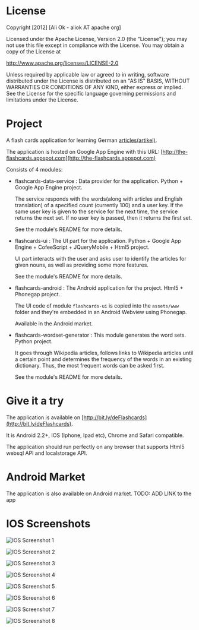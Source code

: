 License
===========

Copyright [2012] [Ali Ok - aliok AT apache org]

Licensed under the Apache License, Version 2.0 (the "License");
you may not use this file except in compliance with the License.
You may obtain a copy of the License at

   http://www.apache.org/licenses/LICENSE-2.0

Unless required by applicable law or agreed to in writing, software
distributed under the License is distributed on an "AS IS" BASIS,
WITHOUT WARRANTIES OR CONDITIONS OF ANY KIND, either express or implied.
See the License for the specific language governing permissions and
limitations under the License.

Project
============
A flash cards application for learning German [articles(artikel)](http://en.wikipedia.org/wiki/Article_(grammar) ).

The application is hosted on Google App Engine with this URL: [http://the-flashcards.appspot.com](http://the-flashcards.appspot.com)

Consists of 4 modules:

* flashcards-data-service : Data provider for the application. Python + Google App Engine project. 
	
	The service responds with the words(along with articles and English translation) of a specified count (currently 100) and a user key.
	If the same user key is given to the service for the next time, the service returns the next set. If no user key is passed, then it returns the first set.
	
	See the module's README for more details.
	
* flashcards-ui : The UI part for the application. Python + Google App Engine + CofeeScript + JQueryMobile + Html5 project.
	
	UI part interacts with the user and asks user to identify the articles for given nouns, as well as providing some more features.
	
	See the module's README for more details.
	
* flashcards-android : The Android application for the project. Html5 + Phonegap project. 
	
	The UI code of module `flashcards-ui` is copied into the `assets/www` folder and they're embedded in an Android Webview using Phonegap.
	
	Available in the Android market.
	
* flashcards-wordset-generator : This module generates the word sets. Python project.

	It goes through Wikipedia articles, follows links to Wikipedia articles until a certain point and determines the frequency of the words in an existing dictionary. 
	Thus, the most frequent words can be asked first.
	
	See the module's README for more details.
	
Give it a try
=================

The application is available on [http://bit.ly/deFlashcards](http://bit.ly/deFlashcards).

It is Android 2.2+, IOS (Iphone, Ipad etc), Chrome and Safari compatible.

The application should run perfectly on any browser that supports Html5 websql API and localstorage API.

Android Market
=================

The application is also available on Android market.
TODO: ADD LINK to the app


IOS Screenshots
==================

![IOS Screenshot 1](https://sites.google.com/a/aliok.com.tr/upload/uploads/ios-01.png?attredirects=0)

![IOS Screenshot 2](https://sites.google.com/a/aliok.com.tr/upload/uploads/ios-02.png?attredirects=0)

![IOS Screenshot 3](https://sites.google.com/a/aliok.com.tr/upload/uploads/ios-03.png?attredirects=0)

![IOS Screenshot 4](https://sites.google.com/a/aliok.com.tr/upload/uploads/ios-04.png?attredirects=0)

![IOS Screenshot 5](https://sites.google.com/a/aliok.com.tr/upload/uploads/ios-05.png?attredirects=0)

![IOS Screenshot 6](https://sites.google.com/a/aliok.com.tr/upload/uploads/ios-06.png?attredirects=0)

![IOS Screenshot 7](https://sites.google.com/a/aliok.com.tr/upload/uploads/ios-07.png?attredirects=0)

![IOS Screenshot 8](https://sites.google.com/a/aliok.com.tr/upload/uploads/ios-08.png?attredirects=0)